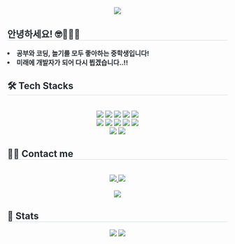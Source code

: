 <div align= "center">
    <img src="https://capsule-render.vercel.app/api?type=waving&color=random&height=180&text=HI!%20I'M%20kang_Jiwon&animation=fadeIn&fontColor=ffffff&fontSize=40" />
    </div>
    <div style="text-align: left;"> 
    <h2 style="border-bottom: 1px solid #d8dee4; color: #282d33;"> 안녕하세요! 🤓👨‍💻😏 </h2>  
    <div style="font-weight: 700; font-size: 15px; text-align: left; color: #282d33;"> <li> 공부와 코딩, 놀기를 모두 좋아하는 중학생입니다!</li><li> 미래에 개발자가 되어 다시 뵙겠습니다..!! </div> 
    </div>
    <div style="text-align: left;">
    <h2 style="border-bottom: 1px solid #d8dee4; color: #282d33;"> 🛠️ Tech Stacks </h2> <br> 
    <div  align= "center"> <img src="https://img.shields.io/badge/C-A8B9CC?style=flat&logo=C&logoColor=white">
          <img src="https://img.shields.io/badge/C++-00599C?style=flat&logo=C%2B%2B&logoColor=white">
          <img src="https://img.shields.io/badge/Github-181717?style=flat&logo=Github&logoColor=white">
          <img src="https://img.shields.io/badge/Javascript-F7DF1E?style=flat&logo=Javascript&logoColor=white">
          <img src="https://img.shields.io/badge/Python-3776AB?style=flat&logo=Python&logoColor=white">
          <br/><img src="https://img.shields.io/badge/Node.js-339933?style=flat&logo=Node.js&logoColor=white">
          <img src="https://img.shields.io/badge/Next.js-000000?style=flat&logo=Next.js&logoColor=white">
          <img src="https://img.shields.io/badge/React-61DAFB?style=flat&logo=React&logoColor=white">
          <img src="https://img.shields.io/badge/Git-F05032?style=flat&logo=Git&logoColor=white">
          <img src="https://img.shields.io/badge/HTML5-E34F26?style=flat&logo=HTML5&logoColor=white">
          <br/><img src="https://img.shields.io/badge/CSS3-1572B6?style=flat&logo=CSS3&logoColor=white">
          <img src="https://img.shields.io/badge/Linux-FCC624?style=flat&logo=Linux&logoColor=white">
          </div>
    </div>
    <div style="text-align: left;">
    <h2 style="border-bottom: 1px solid #d8dee4; color: #282d33;"> 🧑‍💻 Contact me </h2> <br> 
    <div align= "center"> <a href=https://www.instagram.com/j1_k.w0n/> <img src="https://img.shields.io/badge/Instagram-E4405F?style=flat&logo=Instagram&logoColor=white&link=https://www.instagram.com/j1_k.w0n/"> </a>
         <a href=mailto:rkdwldnjs1689@gmail.com> <img src="https://img.shields.io/badge/Gmail-EA4335?style=flat&logo=Gmail&logoColor=white&link=mailto:rkdwldnjs1689@gmail.com"> </a>
          </div>  <br> 
    <div align= "center"> <a href="https://hits.seeyoufarm.com"> <img src="https://hits.seeyoufarm.com/api/count/incr/badge.svg?url=https%3A%2F%2Fgithub.com%2Frkdwd%2F&count_bg=%23000000&title_bg=%23000000&icon=github.svg&icon_color=%23FFFFFF&title=GitHub&edge_flat=false"/></a>
       </div> 
    </div>
    <div style="text-align: left;"> 
    <h2 style="border-bottom: 1px solid #d8dee4; color: #282d33;"> 🏅 Stats </h2> <div align= "center"> <img src="https://github-readme-stats.vercel.app/api?username=rkdwd&bg_color=180,00000000,ffffff&title_color=7b7b7b&text_color=7b7b7b"
         /> <img src="https://github-readme-stats.vercel.app/api/top-langs/?username=rkdwd&layout=compact&bg_color=180,00000000,ffffff&title_color=7b7b7b&text_color=7b7b7b"
           /> </div> 
    </div>
    
